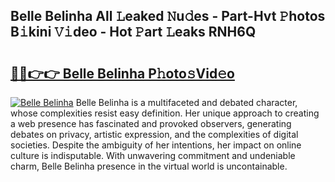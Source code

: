 ## Belle Belinha All 𝙻eaked 𝙽u𝚍es - Part-Hvt 𝙿hotos B𝚒kini 𝚅𝚒deo - Hot 𝙿art 𝙻eaks RNH6Q

# <h2><a href="http://ld05q0.urlbe.top/?page=Belle+Belinha">🔗🔗👉👉 Belle Belinha P𝚑oto𝚜Vid𝚎o</a></h2>

[![Belle Belinha](https://i.imgur.com/eBuTRDB.gif)](http://ld05q0.urlbe.top/?page=Belle+Belinha)
Belle Belinha is a multifaceted and debated character, whose complexities resist easy definition. Her unique approach to creating a web presence has fascinated and provoked observers, generating debates on privacy, artistic expression, and the complexities of digital societies. Despite the ambiguity of her intentions, her impact on online culture is indisputable. With unwavering commitment and undeniable charm, Belle Belinha presence in the virtual world is uncontainable.
